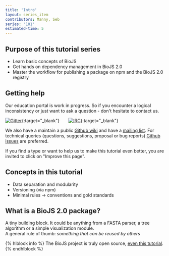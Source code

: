 ```yaml
---
title: 'Intro'
layout: series_item
contributors: Manny, Seb
series: '101'
estimated-time: 5
---
```


Purpose of this tutorial series
-------------------------------

* Learn basic concepts of BioJS
* Get hands on dependency management in BioJS 2.0
* Master the workflow for publishing a package on npm and the BioJS 2.0 registry

Getting help
------------

Our education portal is work in progress. So if you encounter a logical inconsistency or just want to ask a question - don't
hesitate to contact us.

[![Gitter](https://badges.gitter.im/BioJS.png)](https://gitter.im/biojs/biojs){:target="_blank"}  &nbsp; &nbsp; &nbsp;   [![IRC](https://img.shields.io/badge/irc-%23biojs-yellow.svg)](https://kiwiirc.com/client/irc.freenode.net/biojs){:target="_blank"}

We also have a maintain a public [Github wiki][wiki] and have a [mailing list][groups].
For technical queries (questions, suggestions, proposal or bug reports) [Github issues](https://github.com/biojs/biojs/issues) are preferred.

If you find a type or want to help us to make this tutorial even better, you are invited to click on "Improve this page".

[gitter]: https://gitter.im/biojs/biojs
[groups]: https://groups.google.com/forum/#!forum/biojs
[issue]: https://github.com/biojs/biojs/issues
[wiki]: (https://github.com/biojs/biojs/wiki)

Concepts in this tutorial
------------------------

* Data separation and modularity 
* Versioning (via npm)
* Minimal rules -> conventions and gold standards

What is a BioJS 2.0 package?
-------------------------

A tiny building block. It could be anything from a FASTA parser, a tree algorithm or
a simple visualization module.  
A general rule of thumb: _something that can be 
reused by others_

{% hlblock info %}
The BioJS project is truly open source, [even this tutorial](https://github.com/biojs/edu/blob/master/series/101/10_intro.md).
{% endhlblock %}
